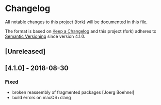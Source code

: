 # Changelog
All notable changes to this project (fork) will be documented in this file.

The format is based on [Keep a Changelog](http://keepachangelog.com/en/1.0.0/)
and this project (fork) adheres to [Semantic Versioning](http://semver.org/spec/v2.0.0.html)
since version 4.1.0.

## [Unreleased]

## [4.1.0] - 2018-08-30
### Fixed
- broken reassembly of fragmented packages [Joerg Boehnel]
- build errors on macOS+clang
